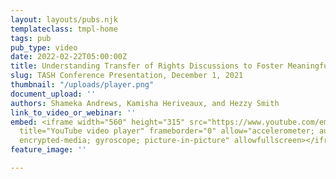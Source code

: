 ```yaml
---
layout: layouts/pubs.njk
templateclass: tmpl-home
tags: pub
pub_type: video
date: 2022-02-22T05:00:00Z
title: Understanding Transfer of Rights Discussions to Foster Meaningful Systems Change
slug: TASH Conference Presentation, December 1, 2021
thumbnail: "/uploads/player.png"
document_upload: ''
authors: Shameka Andrews, Kamisha Heriveaux, and Hezzy Smith
link_to_video_or_webinar: ''
embed: <iframe width="560" height="315" src="https://www.youtube.com/embed/b69WSVign7E"
  title="YouTube video player" frameborder="0" allow="accelerometer; autoplay; clipboard-write;
  encrypted-media; gyroscope; picture-in-picture" allowfullscreen></iframe>
feature_image: ''

---
```

